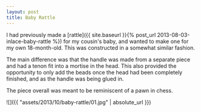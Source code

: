 ```yaml
---
layout: post
title: Baby Rattle
---
```

I had previously made a
[rattle]({{ site.baseurl }}{% post_url 2013-08-03-inlace-baby-rattle %}) for my
cousin's baby, and wanted to make one for my own 18-month-old. This was
constructed in a somewhat similar fashion.

The main difference was that the handle was made from a separate piece and had
a tenon fit into a mortise in the head. This also provided the opportunity to
only add the beads once the head had been completely finished, and as the handle
was being glued in.

The piece overall was meant to be reminiscent of a pawn in chess.

![]({{ "assets/2013/10/baby-rattle/01.jpg" | absolute_url }})
